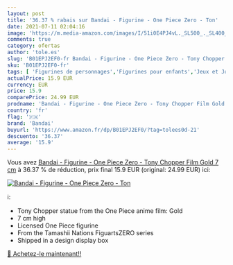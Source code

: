 ```yaml
---
layout: post
title: '36.37 % rabais sur Bandai - Figurine - One Piece Zero - Ton'
date: 2021-07-11 02:04:16
image: 'https://m.media-amazon.com/images/I/51i0E4PJ4vL._SL500_._SL400_.jpg'
comments: true
category: ofertas
author: 'tole.es'
slug: 'B01EPJ2EF0-fr Bandai - Figurine - One Piece Zero - Tony Chopper Film...'
sku: 'B01EPJ2EF0-fr'
tags: [ 'Figurines de personnages','Figurines pour enfants','Jeux et Jouets','Jeux et jouets','Jouets de collection','Kits de modélisme','Kits de modélisme de figurines','Maquettes et modélisme','Reproductions, statues et bustes','Statues, maquettes et bustes','bandai', ]
actualPrice: 15.9 EUR
currency: EUR
price: 15.9
comparePrice: 24.99 EUR
prodname: 'Bandai - Figurine - One Piece Zero - Tony Chopper Film Gold 7 cm'
country: 'fr'
flag: '🇫🇷'
brand: 'Bandai'
buyurl: 'https://www.amazon.fr/dp/B01EPJ2EF0/?tag=tolees0d-21'
descuento: '36.37'
average: '15.9'
---
```


Vous avez [Bandai - Figurine - One Piece Zero - Tony Chopper Film Gold 7 cm](https://www.amazon.fr/dp/B01EPJ2EF0/?tag=tolees0d-21)  à  36.37 % de réduction, prix final  15.9 EUR (original: 24.99 EUR) ici:

[![Bandai - Figurine - One Piece Zero - Ton](https://m.media-amazon.com/images/I/51i0E4PJ4vL._SL500_._SL400_.jpg)](https://www.amazon.fr/dp/B01EPJ2EF0/?tag=tolees0d-21)

ℹ️:

- Tony Chopper statue from the One Piece anime film: Gold
- 7 cm high
- Licensed One Piece figurine
- From the Tamashii Nations FiguartsZERO series
- Shipped in a design display box

[🛒 Achetez-le maintenant!!](https://www.amazon.fr/dp/B01EPJ2EF0/?tag=tolees0d-21)
